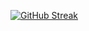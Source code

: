 [![GitHub Streak](https://streak-stats.demolab.com/?user=kalashjain591)](https://git.io/streak-stats)
